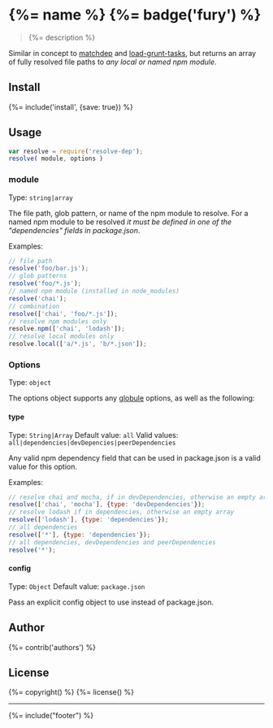 # {%= name %} {%= badge('fury') %}

> {%= description %}

Similar in concept to [matchdep](https://github.com/tkellen/node-matchdep) and [load-grunt-tasks](https://github.com/sindresorhus/load-grunt-tasks), but returns an array of fully resolved file paths to _any local or named npm module_.

## Install
{%= include('install', {save: true}) %}

## Usage

```js
var resolve = require('resolve-dep');
resolve( module, options )
```

### module

Type: `string|array`

The file path, glob pattern, or name of the npm module to resolve. For a named npm module to be resolved _it must be defined in one of the "dependencies" fields in package.json_.

Examples:

```js
// file path
resolve('foo/bar.js');
// glob patterns
resolve('foo/*.js');
// named npm module (installed in node_modules)
resolve('chai');
// combination
resolve(['chai', 'foo/*.js']);
// resolve npm modules only
resolve.npm(['chai', 'lodash']);
// resolve local modules only
resolve.local(['a/*.js', 'b/*.json']);
```

### Options

Type: `object`

The options object supports any [globule](https://github.com/cowboy/node-globule) options, as well as the following:

#### type
Type: `String|Array`
Default value: `all`
Valid values: `all|dependencies|devDepencies|peerDependencies`

Any valid npm dependency field that can be used in package.json is a valid value for this option.

Examples:

```js
// resolve chai and mocha, if in devDependencies, otherwise an empty array
resolve(['chai', 'mocha'], {type: 'devDependencies'});
// resolve lodash if in dependencies, otherwise an empty array
resolve(['lodash'], {type: 'dependencies'});
// all dependencies
resolve(['*'], {type: 'dependencies'});
// all dependencies, devDependencies and peerDependencies
resolve('*');
```

#### config
Type: `Object`
Default value: `package.json`

Pass an explicit config object to use instead of package.json.

## Author
{%= contrib('authors') %}

## License
{%= copyright() %}
{%= license() %}

***

{%= include("footer") %}
